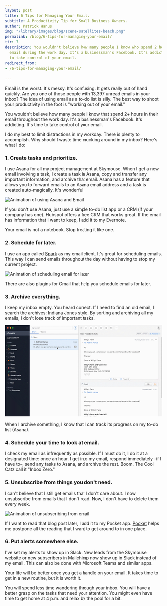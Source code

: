 ```yaml
---
layout: post
title: 6 Tips for Managing Your Email.
subtitle: A Productivity Tip for Small Business Owners.
author: Patrick Hanus
img: "/library/images/blog/scene-satellites-beach.png"
permalink: /blog/6-tips-for-managing-your-email/
ttr: 7
description: You wouldn't believe how many people I know who spend 2 hours+ in their
  email during the work day. It's a businessman's Facebook. It's addicting. It's time
  to take control of your email.
redirect_from:
- /6-tips-for-managing-your-email/

---
```

Email is the worst. It's messy. It's confusing. It gets really out of hand quickly. Are you one of those people with 13,397 unread emails in your inbox? The idea of using email as a to-do list is silly. The best way to shoot your productivity in the foot is "working out of your email."

You wouldn't believe how many people I know that spend 2+ hours in their email throughout the work day. It's a businessman's Facebook. It's addicting. It's time to take control of your email.

I do my best to limit distractions in my workday. There is plenty to accomplish. Why should I waste time mucking around in my inbox? Here's what I do:

### 1. Create tasks and prioritize.

I use Asana for all my project management at Skymouse. When I get a new email involving a task, I create a task in Asana, copy and transfer any important information, and archive that email. Asana has a feature that allows you to forward emails to an Asana email address and a task is created auto-magically. It's wonderful.

![Animation of using Asana and Email](/library/images/blog/blog-email-to-asana.gif "Sending Email to Asana")

If you don't use Asana, just use a simple to-do list app or a CRM (if your company has one). Hubspot offers a free CRM that works great. If the email has information that I want to keep, I add it to my Evernote.

Your email is not a notebook. Stop treating it like one.

### 2. Schedule for later.

I use an app called [Spark](https://sparkmailapp.com/) as my email client. It's great for scheduling emails. This way I can send emails throughout the day without having to stop my current project.

![Animation of scheduling email for later](/library/images/blog/blog-schedule-later.gif "Schedule email for later")

There are also plugins for Gmail that help you schedule emails for later.

### 3. Archive everything.

I keep my inbox empty. You heard correct. If I need to find an old email, I search the archives: Indiana Jones style. By sorting and archiving all my emails, I don't lose track of important tasks.

![Animation of archiving anything](/library/images/blog/blog-archive-inbox-zero.gif "Archive Email")

When I archive something, I know that I can track its progress on my to-do list (Asana).

### 4. Schedule your time to look at email.

I check my email as infrequently as possible. If I must do it, I do it at a designated time: once an hour. I get into my email, respond immediately –if I have to–, send any tasks to Asana, and archive the rest. Boom. The Cool Catz call it "Inbox Zero."

### 5. Unsubscribe from things you don't need.

I can't believe that I still get emails that I don't care about. I now unsubscribe from emails that I don't read. Now, I don't have to delete them every week.

![Animation of unsubscribing from email](/library/images/blog/blog-unsubscribe-from-emails.gif "Unsubscribe")

If I want to read that blog post later, I add it to my Pocket app. [Pocket](https://getpocket.com/) helps me postpone all the reading that I want to get around to in one place.

### 6. Put alerts somewhere else.

I've set my alerts to show up in Slack. New leads from the Skymouse website or new subscribers in Mailchimp now show up in Slack instead of my email.  This can also be done with Microsoft Teams and similar apps.

Your life will be better once you get a handle on your email. It takes time to get in a new routine, but it is worth it.

You will spend less time wandering through your inbox. You will have a better grasp on the tasks that need your attention. You might even have time to get home at 4 p.m. and relax by the pool for a bit.